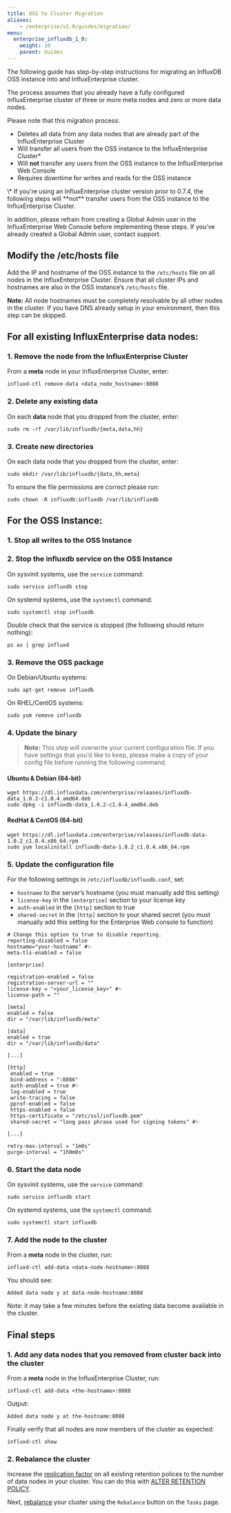 ```yaml
---
title: OSS to Cluster Migration
aliases:
    - /enterprise/v1.0/guides/migration/
menu:
  enterprise_influxdb_1_0:
    weight: 10
    parent: Guides
---
```


The following guide has step-by-step instructions for migrating an InfluxDB OSS
instance into and InfluxEnterprise cluster.

The process assumes that you already have a fully configured InfluxEnterprise cluster
of three or more meta nodes and zero or more data nodes.

Please note that this migration process:

* Deletes all data from any data nodes that are already part of the InfluxEnterprise Cluster
* Will transfer all users from the OSS instance to the InfluxEnterprise Cluster*
* Will **not** transfer any users from the OSS instance to the InfluxEnterprise Web Console
* Requires downtime for writes and reads for the OSS instance

<dt>
\* If you're using an InfluxEnterprise cluster version prior to 0.7.4, the
following steps will **not** transfer users from the OSS instance to the
InfluxEnterprise Cluster.
</dt>

In addition, please refrain from creating a Global Admin user in the InfluxEnterprise Web Console before implementing these steps. If you’ve already created a Global Admin user, contact support.

## Modify the /etc/hosts file

Add the IP and hostname of the OSS instance to the
`/etc/hosts` file on all nodes in the InfluxEnterprise Cluster.
Ensure that all cluster IPs and hostnames are also in the OSS
instance’s `/etc/hosts` file.

**Note:** All node hostnames must be completely resolvable by all
other nodes in the cluster. If you have DNS already setup in your
environment, then this step can be skipped.

## For all existing InfluxEnterprise data nodes:

### 1. Remove the node from the InfluxEnterprise Cluster

From a **meta** node in your InfluxEnterprise Cluster, enter:
```
influxd-ctl remove-data <data_node_hostname>:8088
```
### 2. Delete any existing data

On each **data** node that you dropped from the cluster, enter:
```
sudo rm -rf /var/lib/influxdb/{meta,data,hh}
```

### 3. Create new directories

On each data node that you dropped from the cluster, enter:
```
sudo mkdir /var/lib/influxdb/{data,hh,meta}
```
To ensure the file permissions are correct please run:
```
sudo chown -R influxdb:influxdb /var/lib/influxdb
```

## For the OSS Instance:

### 1. Stop all writes to the OSS Instance

### 2. Stop the influxdb service on the OSS Instance

On sysvinit systems, use the `service` command:
```
sudo service influxdb stop
```

On systemd systems, use the `systemctl` command:
```
sudo systemctl stop influxdb
```

Double check that the service is stopped (the following should return nothing):
```
ps ax | grep influxd
```

### 3. Remove the OSS package

On Debian/Ubuntu systems:
```
sudo apt-get remove influxdb
```

On RHEL/CentOS systems:
```
sudo yum remove influxdb
```

### 4. Update the binary

> **Note:** This step will overwrite your current configuration file.
If you have settings that you’d like to keep, please make a copy of your config file before running the following command.

#### Ubuntu & Debian (64-bit)
```
wget https://dl.influxdata.com/enterprise/releases/influxdb-data_1.0.2-c1.0.4_amd64.deb
sudo dpkg -i influxdb-data_1.0.2-c1.0.4_amd64.deb
```

#### RedHat & CentOS (64-bit)
```
wget https://dl.influxdata.com/enterprise/releases/influxdb-data-1.0.2_c1.0.4.x86_64.rpm
sudo yum localinstall influxdb-data-1.0.2_c1.0.4.x86_64.rpm
```

### 5. Update the configuration file

For the following settings in `/etc/influxdb/influxdb.conf`, set:

* `hostname` to the server’s hostname (you must manually add this setting)
* `license-key` in the `[enterprise]` section to your license key
* `auth-enabled` in the `[http]` section to true
* `shared-secret` in the `[http]` section to your shared secret (you must manually add this setting for the Enterprise Web console to function)

```
# Change this option to true to disable reporting.
reporting-disabled = false
hostname="your-hostname" #✨
meta-tls-enabled = false

[enterprise]

registration-enabled = false
registration-server-url = ""
license-key = "<your_license_key>" #✨
license-path = ""

[meta]
enabled = false
dir = "/var/lib/influxdb/meta"

[data]
enabled = true
dir = "/var/lib/influxdb/data"

[...]

[http]
 enabled = true
 bind-address = ":8086"
 auth-enabled = true #✨
 log-enabled = true
 write-tracing = false
 pprof-enabled = false
 https-enabled = false
 https-certificate = "/etc/ssl/influxdb.pem"
 shared-secret = "long pass phrase used for signing tokens" #✨

[...]

retry-max-interval = "1m0s"
purge-interval = "1h0m0s"
```

### 6. Start the data node

On sysvinit systems, use the `service` command:
```
sudo service influxdb start
```

On systemd systems, use the `systemctl` command:
```
sudo systemctl start influxdb
```

### 7. Add the node to the cluster

From a **meta** node in the cluster, run:
```
influxd-ctl add-data <data-node-hostname>:8088
```
You should see:
```
Added data node y at data-node-hostname:8088
```

Note: it may take a few minutes before the existing data become available in the cluster.

## Final steps

### 1. Add any data nodes that you removed from cluster back into the cluster

From a **meta** node in the InfluxEnterprise Cluster, run:
```
influxd-ctl add-data <the-hostname>:8088
```
Output:
```
Added data node y at the-hostname:8088
```

Finally verify that all nodes are now members of the cluster as expected:

```
influxd-ctl show
```

### 2. Rebalance the cluster

Increase the [replication factor](/enterprise_influxdb/v1.0/concepts/glossary/#replication-factor) on all existing retention polices to the number of data nodes in your cluster.
You can do this with [ALTER RETENTION POLICY](https://docs.influxdata.com/influxdb/v1.0/query_language/database_management/#modify-retention-policies-with-alter-retention-policy).

Next, [rebalance](/enterprise_influxdb/v1.0/features/web-console-features/#cluster-rebalancing) your cluster using the `Rebalance` button on the `Tasks` page.
